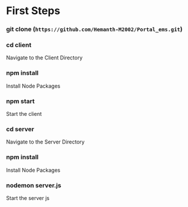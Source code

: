 # First Steps

### git clone (`https://github.com/Hemanth-M2002/Portal_ems.git`)

### cd client

Navigate to the Client Directory

### npm install

Install Node Packages

### npm start

Start the client 


### cd server

Navigate to the Server Directory

### npm install

Install Node Packages

### nodemon server.js

Start the server js
